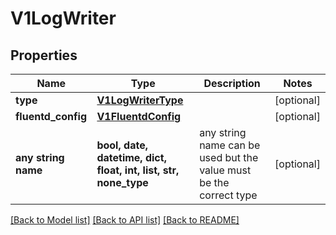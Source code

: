 # V1LogWriter


## Properties
Name | Type | Description | Notes
------------ | ------------- | ------------- | -------------
**type** | [**V1LogWriterType**](V1LogWriterType.md) |  | [optional] 
**fluentd_config** | [**V1FluentdConfig**](V1FluentdConfig.md) |  | [optional] 
**any string name** | **bool, date, datetime, dict, float, int, list, str, none_type** | any string name can be used but the value must be the correct type | [optional]

[[Back to Model list]](../README.md#documentation-for-models) [[Back to API list]](../README.md#documentation-for-api-endpoints) [[Back to README]](../README.md)


